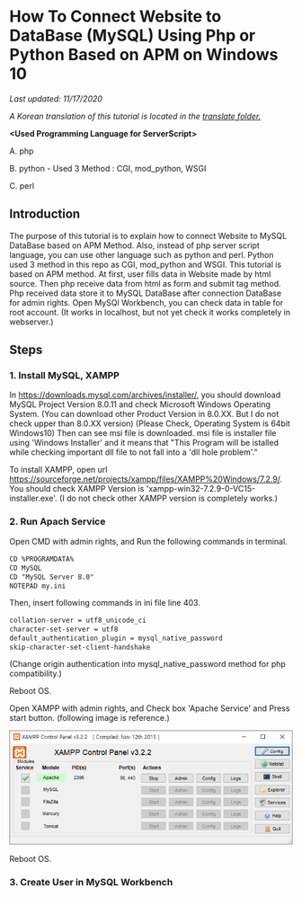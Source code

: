 # How To Connect Website to DataBase (MySQL) Using Php or Python Based on APM on Windows 10

*Last updated: 11/17/2020*
  
*A Korean translation of this tutorial is located in the [translate folder.](https://github.com/gh-BumsooKim/APM-Connection-Website-to-DataBase-Tutorial-Windows-10/blob/master/translate/README.md)*


<b>\<Used Programming Language for ServerScript\></b>

A. php

B. python - Used 3 Method : CGI, mod_python, WSGI

C. perl

## Introduction
The purpose of this tutorial is to explain how to connect Website to MySQL DataBase based on APM Method. Also, instead of php server script language, you can use other language such as python and perl. Python used 3 method in this repo as CGI, mod_python and WSGI. This tutorial is based on APM method. At first, user fills data in Website made by html source. Then php receive data from html as form and submit tag method. Php received data store it to MySQL DataBase after connection DataBase for admin rights. Open MySQl Workbench, you can check data in table for root account. (It works in localhost, but not yet check it works completely in webserver.)

## Steps
### 1. Install MySQL, XAMPP
In https://downloads.mysql.com/archives/installer/, you should download MySQL Project Version 8.0.11 and check Microsoft Windows Operating System. (You can download other Product Version in 8.0.XX. But I do not check upper than 8.0.XX version) (Please Check, Operating System is 64bit Windows10) Then can see msi file is downloaded. msi file is installer file using 'Windows Installer' and it means that "This Program will be istalled while checking important dll file to not fall into a 'dll hole problem'." 

To install XAMPP, open url https://sourceforge.net/projects/xampp/files/XAMPP%20Windows/7.2.9/. You should check XAMPP Version is 'xampp-win32-7.2.9-0-VC15-installer.exe'. (I do not check other XAMPP version is completely works.)

### 2. Run Apach Service
Open CMD with admin rights, and Run the following commands in terminal.
```
CD %PROGRAMDATA%
CD MySQL
CD "MySQL Server 8.0"
NOTEPAD my.ini
```
Then, insert following commands in ini file line 403.
```
collation-server = utf8_unicode_ci
character-set-server = utf8
default_authentication_plugin = mysql_native_password
skip-character-set-client-handshake
```
(Change origin authentication into mysql_native_password method for php compatibility.)

Reboot OS.

Open XAMPP with admin rights, and Check box 'Apache Service' and Press start button. (following image is reference.)

<p align="center"><img src="https://github.com/gh-BumsooKim/APM-Connection-Website-to-DataBase-Tutorial-Windows-10/blob/master/docs/xampp.png"></img></p>

Reboot OS.

### 3. Create User in MySQL Workbench
